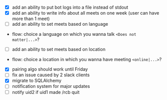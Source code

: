- [x] add an ability to put bot logs into a file instead of stdout
- [x] add an ability to write info about all meets on one week (user can have more than 1 meet)
- [ ] add an ability to set meets based on language
* flow: choice a language on which you wanna talk `<Does not matter|...>`?
- [ ] add an ability to set meets based on location
* flow: choice a location in which you wanna have meeting `<online|...>`?
- [x] pairing algo should work until Friday
- [ ] fix an issue caused by 2 slack clients
- [x] migrate to SQLAlchemy
- [ ] notification system for major updates
- [ ] notify uid2 if uid1 made /rcb quit
